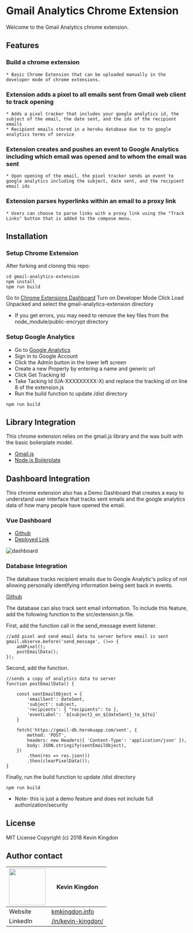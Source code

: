 # Gmail Analytics Chrome Extension
Welcome to the Gmail Analytics chrome extension. 

## Features
### Build a chrome extension
    * Basic Chrome Extension that can be uploaded manually in the developer mode of chrome extensions.

### Extension adds a pixel to all emails sent from Gmail web client to track opening
    * Adds a pixel tracker that includes your google analytics id, the subject of the email, the date sent, and the ids of the recipient emails
    * Recipient emails stored in a heroku database due to to google analytics terms of service 

### Extension creates and pushes an event to Google Analytics including which email was opened and to whom the email was sent
    * Upon opening of the email, the pixel tracker sends an event to google analytics including the subject, date sent, and the recipient email ids

### Extension parses hyperlinks within an email to a proxy link
    * Users can choose to parse links with a proxy link using the "Track Links" button that is added to the compose menu.

## Installation

### Setup Chrome Extension
After forking and cloning this repo:
```
cd gmail-analytics-extension
npm install
npm run build
```

Go to [Chrome Extensions Dashboard](chrome://extensions/)
Turn on Developer Mode
Click Load Unpacked and select the gmail-analytics-extension directory

* If you get errors, you may need to remove the key files from the node_module/public-encrypt directory

### Setup Google Analytics
* Go to [Google Analytics](https://www.google.com/analytics/#?modal_active=none)
* Sign in to Google Account
* Click the Admin button in the lower left screen 
* Create a new Property by entering a name and generic url
* Click Get Tracking Id
* Take Tacking Id (UA-XXXXXXXXX-X) and replace the tracking id on line 8  of the extension.js
* Run the build function to update /dist directory
```
npm run build
```

## Library Integration
This chrome extension relies on the gmail.js library and the was built with the basic boilerplate model. 
* [Gmail.js](https://github.com/KartikTalwar/gmail.js/tree/master)
* [Node.js Boilerplate](https://github.com/josteink/gmailjs-node-boilerplate)


## Dashboard Integration
This chrome extension also has a Demo Dashboard that creates a easy to understand user interface that tracks sent emails and the google analytics data of how many people have opened the email. 

### Vue Dashboard 
* [Github](https://github.com/kmkingdon/gmail-analytics-extension-dashboard)
* [Deployed Link](https://analytics-dashboard-62e6d.firebaseapp.com/)

![dashboard](https://user-images.githubusercontent.com/32685092/38891539-ea8f113e-4241-11e8-88f4-03b41c80cde2.gif)

### Database Integration
The database tracks recipient emails due to Google Analytic's policy of not allowing personally identifying information being sent back in events. 

[Github](https://github.com/kmkingdon/gmail-analytics-extension-db)

The database can also track sent email information. To include this feature, add the following function to the src/extension.js file. 

First, add the function call in the send_message event listener.
```
//add pixel and send email data to server before email is sent
gmail.observe.before('send_message', ()=> {
    addPixel();
    postEmailData(); 
});
```

Second, add the function. 
```
//sends a copy of analytics data to server
function postEmailData() {

    const sentEmailObject = {
        'emailSent': dateSent,
        'subject': subject,
        'recipients': { "recipients": to },
        'eventLabel': `${subject}_on_${dateSent}_to_${to}`
    }

    fetch('https://gmail-db.herokuapp.com/sent', {
        method: 'POST',
        headers: new Headers({ 'Content-Type': 'application/json' }),
        body: JSON.stringify(sentEmailObject),
    })
        .then(res => res.json())
        .then(clearPixelData());
}
```
Finally, run the build function to update /dist directory
```
npm run build
```

* Note- this is just a demo feature and does not include full authorization/security


## License
MIT License Copyright (c) 2018 Kevin Kingdon

## Author contact

|<img src="https://user-images.githubusercontent.com/32685092/35702971-d0b4e966-0757-11e8-8098-c2819dff5e58.png" width="100"> | Kevin Kingdon                    |
| ------------- | ------------- |
| Website  | [kmkingdon.info](https://kmkingdon.info) |
| LinkedIn   | [/in/kevin-kingdon/](https://www.linkedin.com/in/kevin-kingdon/) |


